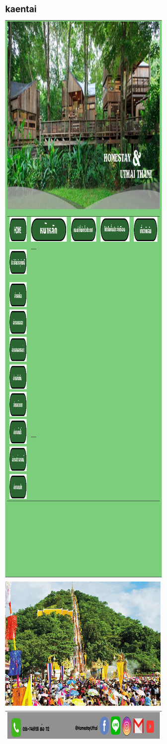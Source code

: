 # kaentai
<!DOCTYPE html PUBLIC "-//W3C//DTD XHTML 1.0 Transitional//EN" "http://www.w3.org/TR/xhtml1/DTD/xhtml1-transitional.dtd">
<html xmlns="http://www.w3.org/1999/xhtml">
<head>
<meta http-equiv="Content-Type" content="text/html; charset=utf-8" />
<title>ชลธิชา</title>
<script type="text/javascript">
function MM_swapImgRestore() { //v3.0
  var i,x,a=document.MM_sr; for(i=0;a&&i<a.length&&(x=a[i])&&x.oSrc;i++) x.src=x.oSrc;
}
function MM_preloadImages() { //v3.0
  var d=document; if(d.images){ if(!d.MM_p) d.MM_p=new Array();
    var i,j=d.MM_p.length,a=MM_preloadImages.arguments; for(i=0; i<a.length; i++)
    if (a[i].indexOf("#")!=0){ d.MM_p[j]=new Image; d.MM_p[j++].src=a[i];}}
}

function MM_findObj(n, d) { //v4.01
  var p,i,x;  if(!d) d=document; if((p=n.indexOf("?"))>0&&parent.frames.length) {
    d=parent.frames[n.substring(p+1)].document; n=n.substring(0,p);}
  if(!(x=d[n])&&d.all) x=d.all[n]; for (i=0;!x&&i<d.forms.length;i++) x=d.forms[i][n];
  for(i=0;!x&&d.layers&&i<d.layers.length;i++) x=MM_findObj(n,d.layers[i].document);
  if(!x && d.getElementById) x=d.getElementById(n); return x;
}

function MM_swapImage() { //v3.0
  var i,j=0,x,a=MM_swapImage.arguments; document.MM_sr=new Array; for(i=0;i<(a.length-2);i+=3)
   if ((x=MM_findObj(a[i]))!=null){document.MM_sr[j++]=x; if(!x.oSrc) x.oSrc=x.src; x.src=a[i+2];}
}
</script>
</head>

<body onload="MM_preloadImages('ปุ่ม/b.t1.gif','ปุ่ม/b.t2.gif','ปุ่ม/b.t3.gif','ปุ่ม/b.t4.gif','ปุ่ม/b.t5.gif','ปุ่ม/b.t6.gif','ปุ่ม/b.t8.gif','ปุ่ม/b.t7.gif','ปุ่ม/b.t9.gif','ปุ่ม/โฮม2.gif','ปุ่ม/หน้าหลัก2.gif','ปุ่ม/แนะนำ2.gif','ปุ่ม/โปรโมชั่น2.gif','ปุ่ม/เกี่ยวกับฉัน2.gif')">
<table width="1493" border="0" align="center" cellpadding="1" cellspacing="1">
  <tr>
    <th width="1489" height="200" bgcolor="#7CCD7C" scope="col"> <img src="img/เบนเนอ.png" width="1546" height="604" /></th>
  </tr>
  <tr>
    <td height="1120" bgcolor="#7CCD7C"><table width="1543" height="1144" border="0" align="center" cellpadding="0" cellspacing="0">
      <tr>
        <td width="201"><a href="HOME.html" onmouseout="MM_swapImgRestore()" onmouseover="MM_swapImage('Image11','','ปุ่ม/โฮม2.gif',1)"><img src="ปุ่ม/โฮม.gif" width="200" height="80" id="Image11" /></a></td>
        <td width="423" align="center"><a href="HOME.html" onmouseout="MM_swapImgRestore()" onmouseover="MM_swapImage('Image12','','ปุ่ม/หน้าหลัก2.gif',1)"><img src="ปุ่ม/หน้าหลัก.gif" width="200" height="80" id="Image12" /></a></td>
        <td width="300"><a href="แนะนำที่พักทั่วประเทศ.html" onmouseout="MM_swapImgRestore()" onmouseover="MM_swapImage('Image13','','ปุ่ม/แนะนำ2.gif',1)"><img src="ปุ่ม/แนะนำ.gif" width="200" height="80" id="Image13" /></a></td>
        <td width="340"><a href="โปรโมชั่นประจำเดือน.html" onmouseout="MM_swapImgRestore()" onmouseover="MM_swapImage('Image14','','ปุ่ม/โปรโมชั่น2.gif',1)"><img src="ปุ่ม/โปรโมชั่น.gif" width="200" height="80" id="Image14" /></a></td>
        <td width="279"><a href="เกี่ยวกับฉัน.html" onmouseout="MM_swapImgRestore()" onmouseover="MM_swapImage('Image15','','ปุ่ม/เกี่ยวกับฉัน2.gif',1)"><img src="ปุ่ม/เกี่ยวกับฉัน.gif" width="200" height="80" id="Image15" /></a></td>
      </tr>
      <tr>
        <td height="116"><a href="ประวัติจังหวัดอุทัยธานี.html" onmouseout="MM_swapImgRestore()" onmouseover="MM_swapImage('Image2','','ปุ่ม/b.t1.gif',1)"><img src="ปุ่ม/bt1.gif" name="Image2" width="200" height="80" id="Image2" /></a></td>
        <td colspan="4" rowspan="9" valign="top"><table width="1342" height="608" border="0" cellpadding="0" cellspacing="0">
          <tr>
            <td height="100">&nbsp;</td>
            </tr>
          <tr>
            <td height="494" valign="top">&nbsp;</td>
          </tr>
        </table></td>
        </tr>
      <tr>
        <td><a href="อำเภอเมือง.html" onmouseout="MM_swapImgRestore()" onmouseover="MM_swapImage('Image3','','ปุ่ม/b.t2.gif',1)"><img src="ปุ่ม/bt2.gif" width="200" height="80" id="Image3" /></a></td>
        </tr>
      <tr>
        <td><a href="อำเภอหนองฉาง.html" onmouseout="MM_swapImgRestore()" onmouseover="MM_swapImage('Image4','','ปุ่ม/b.t3.gif',1)"><img src="ปุ่ม/bt3.gif" width="200" height="80" id="Image4" /></a></td>
        </tr>
      <tr>
        <td><a href="อำเภอหนองขาอย่าง.html" onmouseout="MM_swapImgRestore()" onmouseover="MM_swapImage('Image5','','ปุ่ม/b.t4.gif',1)"><img src="ปุ่ม/bt4.gif" width="200" height="80" id="Image5" /></a></td>
        </tr>
      <tr>
        <td> <a href="อำเภอทัพทัน.html" onmouseout="MM_swapImgRestore()" onmouseover="MM_swapImage('Image6','','ปุ่ม/b.t5.gif',1)"><img src="ปุ่ม/bt5.gif" width="200" height="80" id="Image6" /></a></td>
        </tr>
      <tr>
        <td><a href="อำเภอห้วยคต.html" onmouseout="MM_swapImgRestore()" onmouseover="MM_swapImage('Image7','','ปุ่ม/b.t6.gif',1)"><img src="ปุ่ม/bt6.gif" width="200" height="80" id="Image7" /></a></td>
        </tr>
      <tr>
        <td><a href="อำเภอบ้านไร่.html" onmouseout="MM_swapImgRestore()" onmouseover="MM_swapImage('Image8','','ปุ่ม/b.t8.gif',1)"><img src="ปุ่ม/bt8.gif" width="200" height="80" id="Image8" /></a></td>
        </tr>
      <tr>
        <td><a href="อำเภอสว่างอารมณ์.html" onmouseout="MM_swapImgRestore()" onmouseover="MM_swapImage('Image9','','ปุ่ม/b.t7.gif',1)"><img src="ปุ่ม/bt7.gif" width="200" height="80" id="Image9" /></a></td>
        </tr>
      <tr>
        <td height="80"><a href="อำเภอลานสัก.html" onmouseout="MM_swapImgRestore()" onmouseover="MM_swapImage('Image10','','ปุ่ม/b.t9.gif',1)"><img src="ปุ่ม/bt9.gif" width="200" height="80" id="Image10" /></a></td>
        </tr>
    </table></td>
  </tr>
</table>
<img src="ปุ่ม/1.gif" width="500" height="400" />
<table width="1554" height="89" border="0" align="center" cellpadding="0" cellspacing="0">
  <tr>
    <td><img src="img/fodder.gif" width="1551" height="100" /></td>
  </tr>
</table>
</body>
</html>
